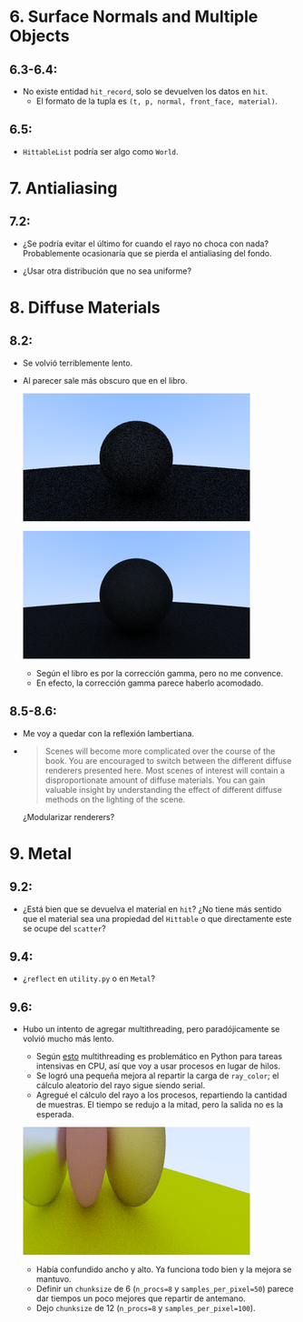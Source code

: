 # 6. Surface Normals and Multiple Objects

## 6.3-6.4:

- No existe entidad `hit_record`, solo se devuelven los datos en `hit`.
	- El formato de la tupla es `(t, p, normal, front_face, material)`.

## 6.5:

- `HittableList` podría ser algo como `World`.

# 7. Antialiasing

## 7.2:

- ¿Se podría evitar el último for cuando el rayo no choca con nada? Probablemente ocasionaría que se pierda el antialiasing del fondo.

- ¿Usar otra distribución que no sea uniforme?

# 8. Diffuse Materials

## 8.2:

- Se volvió terriblemente lento.

- Al parecer sale más obscuro que en el libro.

	![`samples_per_pixel = 10` y `max_depth = 50`](0_spp10_md50.png)

	![`samples_per_pixel = 100` y `max_depth = 5`](1_spp100_md5.png)

	- Según el libro es por la corrección gamma, pero no me convence.
	- En efecto, la corrección gamma parece haberlo acomodado.

## 8.5-8.6:

- Me voy a quedar con la reflexión lambertiana.

- 
	>Scenes will become more complicated over the course of the book. You are encouraged to switch
	>between the different diffuse renderers presented here. Most scenes of interest will contain a
	>disproportionate amount of diffuse materials. You can gain valuable insight by understanding
	>the effect of different diffuse methods on the lighting of the scene.

	¿Modularizar renderers?

# 9. Metal

## 9.2:

- ¿Está bien que se devuelva el material en `hit`? ¿No tiene más sentido que el material sea una propiedad del `Hittable` o que directamente este se ocupe del `scatter`?

## 9.4:

- ¿`reflect` en `utility.py` o en `Metal`?

## 9.6:

- Hubo un intento de agregar multithreading, pero paradójicamente se volvió mucho más lento.

	- Según [esto](https://stackoverflow.com/questions/10789042/python-multi-threading-slower-than-serial) multithreading es problemático en Python para tareas intensivas en CPU, así que voy a usar procesos en lugar de hilos.
	- Se logró una pequeña mejora al repartir la carga de `ray_color`; el cálculo aleatorio del rayo sigue siendo serial.
	- Agregué el cálculo del rayo a los procesos, repartiendo la cantidad de muestras. El tiempo se redujo a la mitad, pero la salida no es la esperada.

	![](salida_repartiendo_spp.png)

	- Había confundido ancho y alto. Ya funciona todo bien y la mejora se mantuvo.
	- Definir un `chunksize` de 6 (`n_procs=8` y `samples_per_pixel=50`) parece dar tiempos un poco mejores que repartir de antemano.
	- Dejo `chunksize` de 12 (`n_procs=8` y `samples_per_pixel=100`).